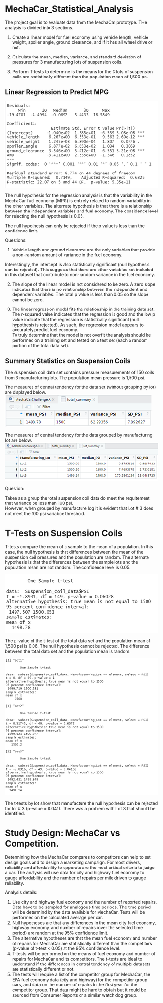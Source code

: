 # MechaCar_Statistical_Analysis  
  
The project goal is to evaluate data from the MechaCar prototype.  THe analysis is divided into 3 sections.  
1. Create a linear model for fuel economy using vehicle length, vehicle weight, spoiler angle, ground clearance, and if it has all wheel drive or not.  

2. Calculate the mean, median, variance, and standard deviation of pressures for 3 manufacturing lots of suspension coils.  
  
3. Perform T-tests to determine is the means for the 3 lots of suspension coils are statistically different than the population mean of 1,500 psi.  
  
## Linear Regression to Predict MPG  

![Linear regression](mpg_multiple_linear_regression_results.png)  
  
The null hypothesis for the regression analysis is that the variability in the MechaCar fuel economy (MPG) is entirely related to random variability in the other variables.  The alternate hypothesis is that there is a relationship between the independent variables and fuel economy.  The considence level for rejecting the null hypothesis is 0.05.  
  
The null hypothesis can only be rejected if the p value is less than the confidence limit.  
  
Questions:    
1. Vehicle length and ground clearance are the only variables that provide a non-random amount of variance in the fuel economy.  

Interestingly, the intercept is also statistically significant (null hypothesis can be rejected).  This suggests that there are other variables not included in this dataset that contribute to non-random variance in the fuel economy.  
  
2. The slope of the linear model is not considered to be zero.  A zero slope indicates that there is no relationship between the independent and dependent variables.  The total p value is less than 0.05 so the slope cannot be zero.  
  
3. The linear regression model fits the relationship in the training data set.  The r-squared value indicates that the regression is good and the low p value indicate that the regression is statistically significant (null hypothesis is rejected).  As such, the regression model appears to accurately predict fuel economy.  
To truly determine that the model is not overfit the analysis should be performed on a training set and tested on a test set (each a random portion of the total data set).
  
## Summary Statistics on Suspension Coils  
  
The suspension coil data set contains pressure measurements of 150 coils from 3 manufacturing lots.  The population mean pressure is 1,500 psi.  

The measures of central tendency for the data set (without grouping by lot) are displayed below.  
![Total summary](Total_summary_df.png)  
  
The measures of central tendency for the data grouped by manufacturing lot are below.  
![Summary by lot](Lot_summary_df.png)  
  
Question:  
  
Taken as a group the total suspension coil data do meet the requitement that variance be less than 100 psi.  
However, when grouped by manufacture log it is evident that Lot # 3 does not meet the 100 psi variabce threshold.  
  
# T-Tests on Suspension Coils  
  
T-tests compare the mean of a sample to the mean of a population.  In this case, the null hypothesis is that differences between the mean of the suspension coil pressures and the population are random.  The alternate hypothesis is that the differences between the sample lots and the population mean are not random.  The confidence level is 0.05.
  
![T-test of total data set](one_sample_t_test_all_data.png)  
  
The p-value of the t-test of the total data set and the population mean of 1,500 psi is 0.06.  The null hypothesis cannot be rejected.  The difference between the total data set and the population mean is random.  
  
![T-test of total data set](one_sample_t_test_by_lot.png)  
  
The t-tests by lot show that manufacture the null hypothesis can be rejected for lot # 3 (p-value = 0.041).  There was a problem with Lot 3 that should be identified.  
  
# Study Design:  MechaCar vs Competition.  

Determining how the MechaCar compares to competitors can help to set design goals and to design a marketing campaign.  For most drivers, reliability and affordability to opperate are the most critical criteria to judge a car.  The analysis will use data for city and highway fuel economy to gauge affordability and the number of repairs per mile driven to gauge reliability.  
  
Analysis details:  
1. Use city and highway fuel economy and the number of reported repairs.  Data have to be sampled for analogous time periods.  The time period will be determind by the data available for MechaCar.  Tests will be performed on the calculated average per car.  
2. Null hypotheses are that any differences in the mean city fuel economy, highway economy, and number of repairs (over the selected time period) are random at the 95% confidence limit.  
3. The alternative hypotheses are that the mean fuel economy and number of repairs for MechaCar are statistically different than the competitors (p-value of t-test < 0.05) at the 95% confidence level. 
4. T-tests will be performed on the means of fuel economy and number of repairs for MechaCar and its competitors.  The t-tests are ideal to understand if the differences in central tendency of multiple datasets are statistically different or not.  
5. The tests will require a list of the competitor group for MechaCar, the EPA fuel economy data (city and highway) for the competitor group cars, and data on the number of repairs in the first year for the competitor group.  That data might be hard to obtain but it could be sourced from Consumer Reports or a similar watch dog group.  
